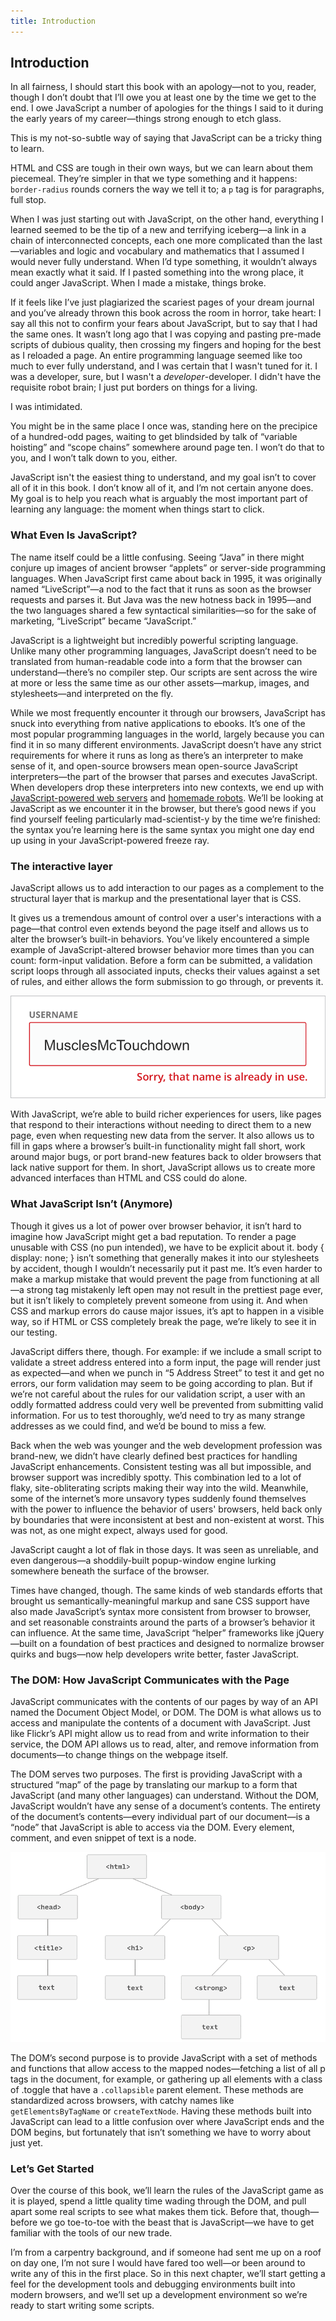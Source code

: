 ```yaml
---
title: Introduction
---
```

## Introduction

In all fairness, I should start this book with an apology—not to you, reader, though I don’t doubt that I’ll owe you at least one by the time we get to the end. I owe JavaScript a number of apologies for the things I said to it during the early years of my career—things strong enough to etch glass.

This is my not-so-subtle way of saying that JavaScript can be a tricky thing to learn.

HTML and CSS are tough in their own ways, but we can learn about them piecemeal. They’re simpler in that we type something and it happens: `border-radius` rounds corners the way we tell it to; a `p` tag is for paragraphs, full stop.

When I was just starting out with JavaScript, on the other hand, everything I learned seemed to be the tip of a new and terrifying iceberg—a link in a chain of interconnected concepts, each one more complicated than the last—variables and logic and vocabulary and mathematics that I assumed I would never fully understand. When I’d type something, it wouldn’t always mean exactly what it said. If I pasted something into the wrong place, it could anger JavaScript. When I made a mistake, things broke.

If it feels like I’ve just plagiarized the scariest pages of your dream journal and you’ve already thrown this book across the room in horror, take heart: I say all this not to confirm your fears about JavaScript, but to say that I had the same ones. It wasn’t long ago that I was copying and pasting pre-made scripts of dubious quality, then crossing my fingers and hoping for the best as I reloaded a page. An entire programming language seemed like too much to ever fully understand, and I was certain that I wasn't tuned for it. I was a developer, sure, but I wasn't a _developer_-developer. I didn't have the requisite robot brain; I just put borders on things for a living.

I was intimidated.

You might be in the same place I once was, standing here on the precipice of a hundred-odd pages, waiting to get blindsided by talk of “variable hoisting” and “scope chains” somewhere around page ten. I won’t do that to you, and I won’t talk down to you, either.

JavaScript isn't the easiest thing to understand, and my goal isn’t to cover all of it in this book. I don’t know all of it, and I’m not certain anyone does. My goal is to help you reach what is arguably the most important part of learning any language: the moment when things start to click.

### What Even Is JavaScript?

The name itself could be a little confusing. Seeing “Java” in there might conjure up images of ancient browser “applets” or server-side programming languages. When JavaScript first came about back in 1995, it was originally named “LiveScript”—a nod to the fact that it runs as soon as the browser requests and parses it. But Java was the new hotness back in 1995—and the two languages shared a few syntactical similarities—so for the sake of marketing, “LiveScript” became “JavaScript.”

JavaScript is a lightweight but incredibly powerful scripting language. Unlike many other programming languages, JavaScript doesn’t need to be translated from human-readable code into a form that the browser can understand—there’s no compiler step. Our scripts are sent across the wire at more or less the same time as our other assets—markup, images, and stylesheets—and interpreted on the fly.

While we most frequently encounter it through our browsers, JavaScript has snuck into everything from native applications to ebooks. It’s one of the most popular programming languages in the world, largely because you can find it in so many different environments. JavaScript doesn’t have any strict requirements for where it runs as long as there’s an interpreter to make sense of it, and open-source browsers mean open-source JavaScript interpreters—the part of the browser that parses and executes JavaScript. When developers drop these interpreters into new contexts, we end up with [JavaScript-powered web servers](http://nodejs.org) and [homemade robots](http://johnny-five.io/). We’ll be looking at JavaScript as we encounter it in the browser, but there’s good news if you find yourself feeling particularly mad-scientist-y by the time we’re finished: the syntax you’re learning here is the same syntax you might one day end up using in your JavaScript-powered freeze ray.

### The interactive layer

JavaScript allows us to add interaction to our pages as a complement to the structural layer that is markup and the presentational layer that is CSS.

It gives us a tremendous amount of control over a user's interactions with a page—that control even extends beyond the page itself and allows us to alter the browser’s built-in behaviors. You’ve likely encountered a simple example of JavaScript-altered browser behavior more times than you can count: form-input validation. Before a form can be submitted, a validation script loops through all associated inputs, checks their values against a set of rules, and either allows the form submission to go through, or prevents it.

![Screenshot of a form field being validated as text is being entered.](/img/Fig_0.1.png "Fig 0.1: Validating the contents of an input as data is entered—rather than when the page is submitted—is a textbook example of JavaScript enhancement.")

With JavaScript, we’re able to build richer experiences for users, like pages that respond to their interactions without needing to direct them to a new page, even when requesting new data from the server. It also allows us to fill in gaps where a browser’s built-in functionality might fall short, work around major bugs, or port brand-new features back to older browsers that lack native support for them. In short, JavaScript allows us to create more advanced interfaces than HTML and CSS could do alone.

### What JavaScript Isn’t (Anymore)

Though it gives us a lot of power over browser behavior, it isn’t hard to imagine how JavaScript might get a bad reputation. To render a page unusable with CSS (no pun intended), we have to be explicit about it. body { display: none; } isn’t something that generally makes it into our stylesheets by accident, though I wouldn’t necessarily put it past me. It’s even harder to make a markup mistake that would prevent the page from functioning at all—a strong tag mistakenly left open may not result in the prettiest page ever, but it isn’t likely to completely prevent someone from using it. And when CSS and markup errors do cause major issues, it’s apt to happen in a visible way, so if HTML or CSS completely break the page, we’re likely to see it in our testing.

JavaScript differs there, though. For example: if we include a small script to validate a street address entered into a form input, the page will render just as expected—and when we punch in “5 Address Street” to test it and get no errors, our form validation may seem to be going according to plan. But if we’re not careful about the rules for our validation script, a user with an oddly formatted address could very well be prevented from submitting valid information. For us to test thoroughly, we’d need to try as many strange addresses as we could find, and we’d be bound to miss a few.

Back when the web was younger and the web development profession was brand-new, we didn’t have clearly defined best practices for handling JavaScript enhancements. Consistent testing was all but impossible, and browser support was incredibly spotty. This combination led to a lot of flaky, site-obliterating scripts making their way into the wild. Meanwhile, some of the internet’s more unsavory types suddenly found themselves with the power to influence the behavior of users' browsers, held back only by boundaries that were inconsistent at best and non-existent at worst. This was not, as one might expect, always used for good.

JavaScript caught a lot of flak in those days. It was seen as unreliable, and even dangerous—a shoddily-built popup-window engine lurking somewhere beneath the surface of the browser.

Times have changed, though. The same kinds of web standards efforts that brought us semantically-meaningful markup and sane CSS support have also made JavaScript’s syntax more consistent from browser to browser, and set reasonable constraints around the parts of a browser’s behavior it can influence. At the same time, JavaScript “helper” frameworks like jQuery—built on a foundation of best practices and designed to normalize browser quirks and bugs—now help developers write better, faster JavaScript.

### The DOM: How JavaScript Communicates with the Page

JavaScript communicates with the contents of our pages by way of an API named the Document Object Model, or DOM. The DOM is what allows us to access and manipulate the contents of a document with JavaScript. Just like Flickr’s API might allow us to read from and write information to their service, the DOM API allows us to read, alter, and remove information from documents—to change things on the webpage itself.

The DOM serves two purposes. The first is providing JavaScript with a structured “map” of the page by translating our markup to a form that JavaScript (and many other languages) can understand. Without the DOM, JavaScript wouldn’t have any sense of a document’s contents. The entirety of the document’s contents—every individual part of our document—is a “node” that JavaScript is able to access via the DOM. Every element, comment, and even snippet of text is a node.

![DOM tree diagram of an HTML document.	](/img/Fig_0.2.png "Fig 0.2: The phrase “DOM tree” makes more sense if you stand on your head.")

The DOM’s second purpose is to provide JavaScript with a set of methods and functions that allow access to the mapped nodes—fetching a list of all p tags in the document, for example, or gathering up all elements with a class of
.toggle that have a `.collapsible` parent element. These methods are standardized across browsers, with catchy names like
`getElementsByTagName` or `createTextNode`. Having these methods built into JavaScript can lead to a little confusion over where JavaScript ends and the DOM begins, but fortunately that isn’t something we have to worry about just yet.

### Let’s Get Started

Over the course of this book, we’ll learn the rules of the JavaScript game as it is played, spend a little quality time wading through the DOM, and pull apart some real scripts to see what makes them tick. Before that, though—before we go toe-to-toe with the beast that is JavaScript—we have to get familiar with the tools of our new trade.

I’m from a carpentry background, and if someone had sent me up on a roof on day one, I’m not sure I would have fared too well—or been around to write any of this in the first place. So in this next chapter, we’ll start getting a feel for the development tools and debugging environments built into modern browsers, and we’ll set up a development environment so we’re ready to start writing some scripts.